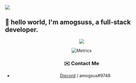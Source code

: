 ![](https://hit.yhype.me/github/profile?user_id=72696414)
## :wave: hello world, I'm amogsuss, a full-stack developer.

<div align="center"><img src="https://github-profile-trophy.vercel.app/?username=DeltaCoderr&theme=dracula&count_private=true">


![Metrics](https://metrics.lecoq.io/amogsuss?template=classic&languages=1&isocalendar=1&activity=1&isocalendar.duration=half-year&languages.limit=8&languages.sections=most-used&languages.colors=github&languages.threshold=0%25&languages.indepth=false&languages.analysis.timeout=15&languages.categories=markup%2C%20programming&languages.recent.categories=markup%2C%20programming&languages.recent.load=300&languages.recent.days=14&activity.limit=5&activity.load=300&activity.days=14&activity.filter=all&activity.visibility=all&activity.timestamps=false&config.timezone=Asia%2FPhilippines)

### ✉️ Contact Me

- [Discord](https://discord.com/users/643425335924490260) / amogsus#9748
